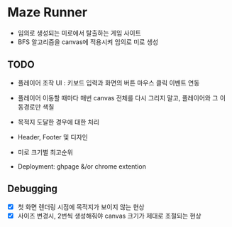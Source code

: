 # Maze Runner

- 임의로 생성되는 미로에서 탈출하는 게임 사이트
- BFS 알고리즘을 canvas에 적용시켜 임의로 미로 생성

## TODO

- 플레이어 조작 UI : 키보드 입력과 화면의 버튼 마우스 클릭 이벤트 연동
- 플레이어 이동할 때마다 매번 canvas 전체를 다시 그리지 말고, 플레이어와 그 이동경로만 색칠

- 목적지 도달한 경우에 대한 처리

- Header, Footer 및 디자인
- 미로 크기별 최고순위
- Deployment: ghpage &/or chrome extention

## Debugging

- [x] 첫 화면 렌더링 시점에 목적지가 보이지 않는 현상
- [x] 사이즈 변경시, 2번씩 생성해줘야 canvas 크기가 제대로 조절되는 현상
